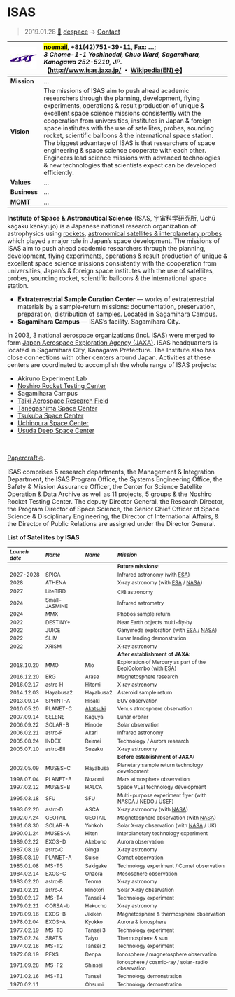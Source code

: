 # ISAS
> 2019.01.28 [🚀](../../index/index.md) [despace](../index.md) → [Contact](../contact.md)

|[![](../f/con/i/isas_logo1_thumb.jpg)](../f/con/i/isas_logo1.png)|<mark>noemail</mark>, +81(42)751-39-11, Fax: …;<br> *3 Chome-1-1 Yoshinodai, Chuo Ward, Sagamihara, Kanagawa 252-5210, JP.*<br> 【<http://www.isas.jaxa.jp/> ・ [Wikipedia(EN) ⎆](https://en.wikipedia.org/wiki/Institute_of_Space_and_Astronautical_Science)】|
|:--|:--|
|**Mission**|…|
|**Vision**|The missions of ISAS aim to push ahead academic researchers through the planning, development, flying experiments, operations & result production of unique & excellent space science missions consistently with the cooperation from universities, institutes in Japan & foreign space institutes with the use of satellites, probes, sounding rocket, scientific balloons & the international space station. The biggest advantage of ISAS is that researchers of space engineering & space science cooperate with each other. Engineers lead science missions with advanced technologies & new technologies that scientists expect can be developed efficiently.|
|**Values**|…|
|**Business**|…|
|**[MGMT](../mgmt.md)**|…|

**Institute of Space & Astronautical Science** (ISAS, 宇宙科学研究所, Uchū kagaku kenkyūjo) is a Japanese national research organization of astrophysics using [rockets](../lv.md), [astronomical satellites & interplanetary probes](../sc.md) which played a major role in Japan’s space development. The missions of ISAS aim to push ahead academic researchers through the planning, development, flying experiments, operations & result production of unique & excellent space science missions consistently with the cooperation from universities, Japan’s & foreign space institutes with the use of satellites, probes, sounding rocket, scientific balloons & the international space station.

   - **Extraterrestrial Sample Curation Center** — works of extraterrestrial materials by a sample‑return missions: documentation, preservation, preparation, distribution of samples. Located in Sagamihara Campus.
   - **Sagamihara Campus** — ISAS’s facility. Sagamihara City.

In 2003, 3 national aerospace organizations (incl. ISAS) were merged to form [Japan Aerospace Exploration Agency (JAXA)](jaxa.md). ISAS headquarters is located in Sagamihara City, Kanagawa Prefecture. The Institute also has close connections with other centers around Japan. Activities at these centers are coordinated to accomplish the whole range of ISAS projects:

   - Akiruno Experiment Lab
   - [Noshiro Rocket Testing Center](noshiro_rtc.md)
   - Sagamihara Campus
   - [Taiki Aerospace Research Field](spaceport.md)
   - [Tanegashima Space Center](spaceport.md)
   - [Tsukuba Space Center](tsukuba_sc.md)
   - [Uchinoura Space Center](spaceport.md)
   - [Usuda Deep Space Center](udsc.md)

<p style="page-break-after:always"> </p>

[Papercraft ⎆](http://www.isas.jaxa.jp/en/gallery/papercrafts/).

ISAS comprises 5 research departments, the Management & Integration Department, the ISAS Program Office, the Systems Engineering Office, the Safety & Mission Assurance Officer, the Center for Science Satellite Operation & Data Archive as well as 11 projects, 5 groups & the Noshiro Rocket Testing Center. The deputy Director General, the Research Director, the Program Director of Space Science, the Senior Chief Officer of Space Science & Disciplinary Engineering, the Director of International Affairs, & the Director of Public Relations are assigned under the Director General.

**List of Satellites by ISAS**

<small>

|*Launch date*|*Name*|*Name*|*Mission*|
|:--|:--|:--|:--|
| | | |**Future missions:**|
|2027-2028|SPICA| |Infrared astronomy (with [ESA](esa.md))|
|2028|ATHENA| |X‑ray astronomy (with [ESA](esa.md) / [NASA](nasa.md))|
|2027|LiteBIRD| |C㎆ astronomy|
|2024|Small-JASMINE| |Infrared astrometry|
|2024|MMX| |Phobos sample return|
|2022|DESTINY+| |Near Earth objects multi-fly‑by|
|2022|JUICE| |Ganymede exploration (with [ESA](esa.md) / [NASA](nasa.md))|
|2022|SLIM| |Lunar landing demonstration|
|2022|XRISM| |X‑ray astronomy|
| | | |**After establishment of JAXA:**|
|2018.10.20|MMO|Mio|Exploration of Mercury as part of the BepiColombo (with [ESA](esa.md))|
|2016.12.20|ERG|Arase|Magnetosphere research|
|2016.02.17|astro‑H|Hitomi|X‑ray astronomy|
|2014.12.03|Hayabusa2|Hayabusa2|Asteroid sample return|
|2013.09.14|SPRINT-A|Hisaki|EUV observation|
|2010.05.20|PLANET-C|[Akatsuki](Akatsuki.md)|Venus atmosphere observation|
|2007.09.14|SELENE|Kaguya|Lunar orbiter|
|2006.09.22|SOLAR-B|Hinode|Solar observation|
|2006.02.21|astro‑F|Akari|Infrared astronomy|
|2005.08.24|INDEX|Reimei|Technology / Aurora research|
|2005.07.10|astro‑EII|Suzaku|X‑ray astronomy|
| | | |**Before establishment of JAXA:**|
|2003.05.09|MUSES-C|Hayabusa|Planetary sample return technology development|
|1998.07.04|PLANET-B|Nozomi|Mars atmosphere observation|
|1997.02.12|MUSES-B|HALCA|Space VLBI technology development|
|1995.03.18|SFU|SFU|Multi-purpose experiment flyer (with NASDA / NEDO / USEF)|
|1993.02.20|astro‑D|ASCA|X‑ray astronomy (with [NASA](nasa.md))|
|1992.07.24|GEOTAIL|GEOTAIL|Magnetosphere observation (with [NASA](nasa.md))|
|1991.08.30|SOLAR-A|Yohkoh|Solar X‑ray observation (with [NASA](nasa.md) / UK)|
|1990.01.24|MUSES-A|Hiten|Interplanetary technology experiment|
|1989.02.22|EXOS-D|Akebono|Aurora observation|
|1987.08.19|astro‑C|Ginga|X‑ray astronomy|
|1985.08.19|PLANET-A|Suisei|Comet observation|
|1985.01.08|MS-T5|Sakigake|Technology experiment / Comet observation|
|1984.02.14|EXOS-C|Ohzora|Mesosphere observation|
|1983.02.20|astro‑B|Tenma|X‑ray astronomy|
|1981.02.21|astro‑A|Hinotori|Solar X‑ray observation|
|1980.02.17|MS-T4|Tansei 4|Technology experiment|
|1979.02.21|CORSA-b|Hakucho|X‑ray astronomy|
|1978.09.16|EXOS-B|Jikiken|Magnetosphere & thermosphere observation|
|1978.02.04|EXOS-A|Kyokko|Aurora & ionosphere|
|1977.02.19|MS-T3|Tansei 3|Technology experiment|
|1975.02.24|SRATS|Taiyo|Thermosphere & sun|
|1974.02.16|MS-T2|Tansei 2|Technology experiment|
|1972.08.19|REXS|Denpa|Ionosphere / magnetosphere observation|
|1971.09.28|MS-F2|Shinsei|Ionosphere / cosmic‑ray / solar-radio observation|
|1971.02.16|MS-T1|Tansei|Technology demonstration|
|1970.02.11| |Ohsumi|Technology demonstration|

</small>
